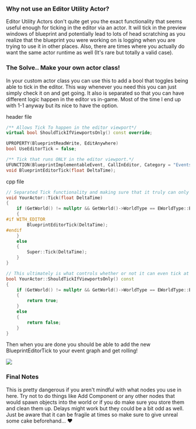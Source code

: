 ### Why not use an Editor Utility Actor?
Editor Utility Actors don't quite get you the exact functionality that seems useful enough for ticking in the editor via an actor. It will tick in the preview windows of blueprint and potentially lead to lots of head scratching as you realize that the blueprint you were working on is logging when you are trying to use it in other places. Also, there are times where you actually do want the same actor runtime as well (It's rare but totally a valid case).

### The Solve.. Make your own actor class!
In your custom actor class you can use this to add a bool that toggles being able to tick in the editor. This way whenever you need this you can just simply check it on and get going. It also is separated so that you can have different logic happen in the editor vs in-game. Most of the time I end up with 1-1 anyway but its nice to have the option. 


header file
```c++
/** Allows Tick To happen in the editor viewport*/
virtual bool ShouldTickIfViewportsOnly() const override;

UPROPERTY(BlueprintReadWrite, EditAnywhere)
bool UseEditorTick = false;

/** Tick that runs ONLY in the editor viewport.*/
UFUNCTION(BlueprintImplementableEvent, CallInEditor, Category = "Events")
void BlueprintEditorTick(float DeltaTime);

```

cpp file
```c++
// Separated Tick functionality and making sure that it truly can only happen in the editor. Might be a bit overkill but you can easily consolidate if you'd like. 
void YourActor::Tick(float DeltaTime)
{
	if (GetWorld() != nullptr && GetWorld()->WorldType == EWorldType::Editor)
	{
#if WITH_EDITOR
		BlueprintEditorTick(DeltaTime);
#endif
	}
	else
	{
		Super::Tick(DeltaTime);
	}
}

// This ultimately is what controls whether or not it can even tick at all in the editor view port. But, it is EVERY view port so it still needs to be blocked from preview windows and junk.
bool YourActor::ShouldTickIfViewportsOnly() const
{
	if (GetWorld() != nullptr && GetWorld()->WorldType == EWorldType::Editor && UseEditorTick)
	{
		return true;
	}
	else
	{
		return false;
	}
}

```

Then when you are done you should be able to add the new BlueprintEditorTick to your event graph and get rolling!

![](https://media.discordapp.net/attachments/559801353073852433/695677686160556042/unknown.png)

### Final Notes
This is pretty dangerous if you aren't mindful with what nodes you use in here. 
Try not to do things like Add Component or any other nodes that would spawn objects into the world or if you do make sure you store them and clean them up. 
Delays might work but they could be a bit odd as well.
Just be aware that it can be fragile at times so make sure to give unreal some cake beforehand... ❤️ 

